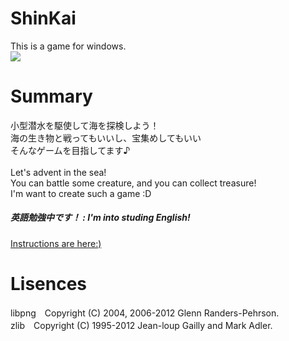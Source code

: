 # ShinKai
This is a game for windows.<br />
<img src="Media/ShinKai.png"><br />

# Summary
小型潜水を駆使して海を探検しよう！<br />
海の生き物と戦ってもいいし、宝集めしてもいい<br />
そんなゲームを目指してます♪<br />
<br />
Let's advent in the sea!<br />
You can battle some creature, and you can collect treasure!<br />
I'm want to create such a game :D<br />

<h5>英語勉強中です！ : I'm into studing English!</h5>

<a href="https://github.com/nitorionedan/ShinKai/wiki">Instructions are here:)</a><br>

# Lisences
libpng　Copyright (C) 2004, 2006-2012 Glenn Randers-Pehrson.<br />
zlib　Copyright (C) 1995-2012 Jean-loup Gailly and Mark Adler.<br />